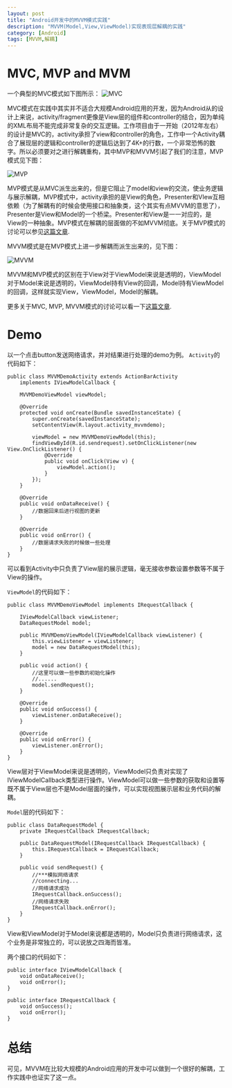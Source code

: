 ```yaml
---
layout: post
title: "Android开发中的MVVM模式实践"
description: "MVVM(Model,View,ViewModel)实现表现层解耦的实践"
category: [Android]
tags: [MVVM,解耦]
---
```


# MVC, MVP and MVM

一个典型的MVC模式如下图所示：
![MVC](https://github.com/techsummary/techsummary.github.io/tree/master/assets/image/MVC.png)

MVC模式在实践中其实并不适合大规模Android应用的开发，因为Android从的设计上来说，activity/fragment更像是View层的组件和controller的结合，因为单纯的XML布局不能完成非常复杂的交互逻辑。工作项目由于一开始（2012年左右）的设计是MVC的，activity承担了view和controller的角色，工作中一个Activity耦合了展现层的逻辑和controller的逻辑后达到了4K+的行数，一个非常恐怖的数字。所以必须要对之进行解耦重构，其中MVP和MVVM引起了我们的注意，MVP模式见下图：

![MVP](https://github.com/techsummary/techsummary.github.io/tree/master/assets/image/MVP.jpg)

MVP模式是从MVC派生出来的，但是它阻止了model和view的交流，使业务逻辑与展示解耦，MVP模式中，activity承担的是View的角色，Presenter和VIew互相依赖（为了解耦有的时候会使用接口和抽象类，这个其实有点MVVM的意思了），Presenter是View和Model的一个桥梁。Presenter和View是一一对应的，是View的一种抽象。MVP模式在解耦的层面做的不如MVVM彻底。关于MVP模式的讨论可以参见[这篇文章](http://antonioleiva.com/mvp-android/).

MVVM模式是在MVP模式上进一步解耦而派生出来的，见下图：

![MVVM](https://github.com/techsummary/techsummary.github.io/tree/master/assets/image/MVVM.png)

MVVM和MVP模式的区别在于View对于ViewModel来说是透明的，ViewModel对于Model来说是透明的，ViewModel持有View的回调，Model持有ViewModel的回调，这样就实现View，ViewModel，Model的解耦。

更多关于MVC, MVP, MVVM模式的讨论可以看一下[这篇文章](http://blogs.k10world.com/technology/difference-between-mvc-vs-mvp-vs-mvvm/).

# Demo

以一个点击button发送网络请求，并对结果进行处理的demo为例。
`Activity`的代码如下：

    public class MVVMDemoActivity extends ActionBarActivity
        implements IViewModelCallback {
    
        MVVMDemoViewModel viewModel;
    
        @Override
        protected void onCreate(Bundle savedInstanceState) {
            super.onCreate(savedInstanceState);
            setContentView(R.layout.activity_mvvmdemo);
    
            viewModel = new MVVMDemoViewModel(this);
            findViewById(R.id.sendrequest).setOnClickListener(new View.OnClickListener() {
                @Override
                public void onClick(View v) {
                    viewModel.action();
                }
            });
        }
    
        @Override
        public void onDataReceive() {
            //数据回来后进行视图的更新
        }
    
        @Override
        public void onError() {
            //数据请求失败的时候做一些处理
        }
    }

可以看到Activity中只负责了View层的展示逻辑，毫无接收参数设置参数等不属于View的操作。

`ViewModel`的代码如下：

    public class MVVMDemoViewModel implements IRequestCallback {
    
        IViewModelCallback viewListener;
        DataRequestModel model;
    
        public MVVMDemoViewModel(IViewModelCallback viewListener) {
            this.viewListener = viewListener;
            model = new DataRequestModel(this);
        }
    
        public void action() {
            //这里可以做一些参数的初始化操作
            //......
            model.sendRequest();
        }
    
        @Override
        public void onSuccess() {
            viewListener.onDataReceive();
        }
    
        @Override
        public void onError() {
            viewListener.onError();
        }
    }

View层对于ViewModel来说是透明的，ViewModel只负责对实现了IViewModelCallback类型进行操作。ViewModel可以做一些参数的获取和设置等既不属于View层也不是Model层面的操作，可以实现视图展示层和业务代码的解耦。

`Model`层的代码如下：

    public class DataRequestModel {
        private IRequestCallback IRequestCallback;
    
        public DataRequestModel(IRequestCallback IRequestCallback) {
            this.IRequestCallback = IRequestCallback;
        }
    
        public void sendRequest() {
            //***模拟网络请求
            //connecting...
            //网络请求成功
            IRequestCallback.onSuccess();
            //网络请求失败
            IRequestCallback.onError();
        }
    }

View和ViewModel对于Model来说都是透明的，Model只负责进行网络请求，这个业务是非常独立的，可以说放之四海而皆准。

两个接口的代码如下：

    public interface IViewModelCallback {
        void onDataReceive();
        void onError();
    }
    
    public interface IRequestCallback {
        void onSuccess();
        void onError();
    }


# 总结
可见，MVVM在比较大规模的Android应用的开发中可以做到一个很好的解耦，工作实践中也证实了这一点。